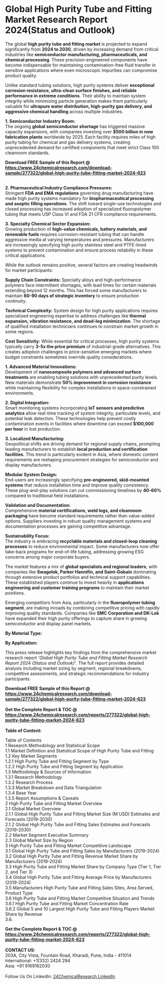 <h1>Global High Purity Tube and Fitting Market Research Report 2024(Status and Outlook)</h1><p>The global <strong>high purity tube and fitting market</strong> is projected to expand significantly from <strong>2024 to 2030</strong>, driven by increasing demand from critical industries like <strong>semiconductor manufacturing, pharmaceuticals, and chemical processing</strong>. These precision-engineered components have become indispensable for maintaining contamination-free fluid transfer in sensitive applications where even microscopic impurities can compromise product quality.</p><p>Unlike standard tubing solutions, high purity systems deliver <strong>exceptional corrosion resistance, ultra-clean surface finishes, and reliable performance in extreme conditions</strong>. Their ability to maintain system integrity while minimizing particle generation makes them particularly valuable for <strong>ultrapure water distribution, high-purity gas delivery, and aggressive chemical handling</strong> across multiple industries.</p><p><strong>1. Semiconductor Industry Boom:</strong><br>
The ongoing <strong>global semiconductor shortage</strong> has triggered massive capacity expansions, with companies investing over <strong>$500 billion in new fabrication plants</strong> worldwide by 2025. Each facility requires miles of high purity tubing for chemical and gas delivery systems, creating unprecedented demand for certified components that meet strict Class 100 cleanroom standards.</p><div><b>Download FREE Sample of this Report @ 
            <a href="https://www.24chemicalresearch.com/download-sample/277322/global-high-purity-tube-fitting-market-2024-623">
            https://www.24chemicalresearch.com/download-sample/277322/global-high-purity-tube-fitting-market-2024-623</a></b></div><br><p><strong>2. Pharmaceutical Industry Compliance Pressures:</strong><br>
Stringent <strong>FDA and EMA regulations</strong> governing drug manufacturing have made high purity systems mandatory for <strong>biopharmaceutical processing and aseptic filling operations</strong>. The shift toward single-use technologies and closed processing has increased adoption of specialized fluoropolymer tubing that meets USP Class VI and FDA 21 CFR compliance requirements.</p><p><strong>3. Specialty Chemical Sector Expansion:</strong><br>
Growing production of <strong>high-value chemicals, battery materials, and renewable fuels</strong> requires corrosion-resistant tubing that can handle aggressive media at varying temperatures and pressures. Manufacturers are increasingly specifying high purity stainless steel and PTFE-lined systems to prevent contamination and ensure process reliability in these critical applications.</p><p>While the outlook remains positive, several factors are creating headwinds for market participants:</p><p><strong>Supply Chain Constraints:</strong> Specialty alloys and high-performance polymers face intermittent shortages, with lead times for certain materials extending beyond 12 months. This has forced some manufacturers to maintain <strong>60-90 days of strategic inventory</strong> to ensure production continuity.</p><p><strong>Technical Complexity:</strong> System design for high purity applications requires specialized engineering expertise to address challenges like <strong>thermal expansion, vibration resistance, and dead-leg minimization</strong>. The shortage of qualified installation technicians continues to constrain market growth in some regions.</p><p><strong>Cost Sensitivity:</strong> While essential for critical processes, high purity systems typically carry <strong>3-5x the price premium</strong> of industrial-grade alternatives. This creates adoption challenges in price-sensitive emerging markets where budget constraints sometimes override quality considerations.</p><p><strong>1. Advanced Material Innovations:</strong><br>
Development of <strong>nanocomposite polymers and advanced surface treatments</strong> are enabling tubing solutions with unprecedented purity levels. New materials demonstrate <strong>50% improvement in corrosion resistance</strong> while maintaining flexibility for complex installations in space-constrained environments.</p><p><strong>2. Digital Integration:</strong><br>
Smart monitoring systems incorporating <strong>IoT sensors and predictive analytics</strong> allow real-time tracking of system integrity, particulate levels, and potential leak detection. These technologies help prevent costly contamination events in facilities where downtime can exceed <strong>$100,000 per hour</strong> in lost production.</p><p><strong>3. Localized Manufacturing:</strong><br>
Geopolitical shifts are driving demand for regional supply chains, prompting leading manufacturers to establish <strong>local production and certification facilities</strong>. This trend is particularly evident in Asia, where domestic content requirements are reshaping procurement strategies for semiconductor and display manufacturers.</p><p><strong>Modular System Design:</strong><br>
	End-users are increasingly specifying <strong>pre-engineered, skid-mounted systems</strong> that reduce installation time and improve quality consistency. These plug-and-play solutions can cut commissioning timelines by <strong>40-60%</strong> compared to traditional field installations.</p><p><strong>Validation and Documentation:</strong><br>
	Comprehensive <strong>material certifications, weld logs, and cleanroom packaging</strong> have become standard requirements rather than value-added options. Suppliers investing in robust quality management systems and documentation processes are gaining competitive advantage.</p><p><strong>Sustainability Focus:</strong><br>
	The industry is embracing <strong>recyclable materials and closed-loop cleaning processes</strong> to reduce environmental impact. Some manufacturers now offer take-back programs for end-of-life tubing, addressing growing ESG concerns among major corporate buyers.</p><p>The market features a mix of <strong>global specialists and regional leaders</strong>, with companies like <strong>Swagelok, Parker Hannifin, and Saint-Gobain</strong> dominating through extensive product portfolios and technical support capabilities. These established players continue to invest heavily in <strong>applications engineering and customer training programs</strong> to maintain their market positions.</p><p>Emerging competitors from Asia, particularly in the <strong>fluoropolymer tubing segment</strong>, are making inroads by combining competitive pricing with rapidly improving quality standards. Companies like <strong>SMC Corporation and DK-Lok</strong> have expanded their high purity offerings to capture share in growing semiconductor and display panel markets.</p><p><strong>By Material Type:</strong></p><p><strong>By Application:</strong></p><p>This press release highlights key findings from the comprehensive market research report <em>'Global High Purity Tube and Fitting Market Research Report 2024 (Status and Outlook)'</em>. The full report provides detailed analysis including market sizing by segment, regional breakdowns, competitive assessments, and strategic recommendations for industry participants.</p><div><b>Download FREE Sample of this Report @ 
            <a href="https://www.24chemicalresearch.com/download-sample/277322/global-high-purity-tube-fitting-market-2024-623">
            https://www.24chemicalresearch.com/download-sample/277322/global-high-purity-tube-fitting-market-2024-623</a></b></div><br><div><b>Get the Complete Report & TOC @ 
            <a href="https://www.24chemicalresearch.com/reports/277322/global-high-purity-tube-fitting-market-2024-623">
            https://www.24chemicalresearch.com/reports/277322/global-high-purity-tube-fitting-market-2024-623</a></b></div><br>
            <b>Table of Content:</b><p>Table of Contents<br />
1 Research Methodology and Statistical Scope<br />
1.1 Market Definition and Statistical Scope of High Purity Tube and Fitting<br />
1.2 Key Market Segments<br />
1.2.1 High Purity Tube and Fitting Segment by Type<br />
1.2.2 High Purity Tube and Fitting Segment by Application<br />
1.3 Methodology & Sources of Information<br />
1.3.1 Research Methodology<br />
1.3.2 Research Process<br />
1.3.3 Market Breakdown and Data Triangulation<br />
1.3.4 Base Year<br />
1.3.5 Report Assumptions & Caveats<br />
2 High Purity Tube and Fitting Market Overview<br />
2.1 Global Market Overview<br />
2.1.1 Global High Purity Tube and Fitting Market Size (M USD) Estimates and Forecasts (2019-2030)<br />
2.1.2 Global High Purity Tube and Fitting Sales Estimates and Forecasts (2019-2030)<br />
2.2 Market Segment Executive Summary<br />
2.3 Global Market Size by Region<br />
3 High Purity Tube and Fitting Market Competitive Landscape<br />
3.1 Global High Purity Tube and Fitting Sales by Manufacturers (2019-2024)<br />
3.2 Global High Purity Tube and Fitting Revenue Market Share by Manufacturers (2019-2024)<br />
3.3 High Purity Tube and Fitting Market Share by Company Type (Tier 1, Tier 2, and Tier 3)<br />
3.4 Global High Purity Tube and Fitting Average Price by Manufacturers (2019-2024)<br />
3.5 Manufacturers High Purity Tube and Fitting Sales Sites, Area Served, Product Type<br />
3.6 High Purity Tube and Fitting Market Competitive Situation and Trends<br />
3.6.1 High Purity Tube and Fitting Market Concentration Rate<br />
3.6.2 Global 5 and 10 Largest High Purity Tube and Fitting Players Market Share by Revenue<br />
3.6.</p><div><b>Get the Complete Report & TOC @ 
            <a href="https://www.24chemicalresearch.com/reports/277322/global-high-purity-tube-fitting-market-2024-623">
            https://www.24chemicalresearch.com/reports/277322/global-high-purity-tube-fitting-market-2024-623</a></b></div><br><b>CONTACT US:</b><br>
            203A, City Vista, Fountain Road, Kharadi, Pune, India - 411014<br>
            International: +1(332) 2424 294<br>
            Asia: +91 9169162030 <br><br>
            Follow Us On LinkedIn: <a href="https://www.linkedin.com/company/24chemicalresearch/">24ChemicalResearch LinkedIn</a>